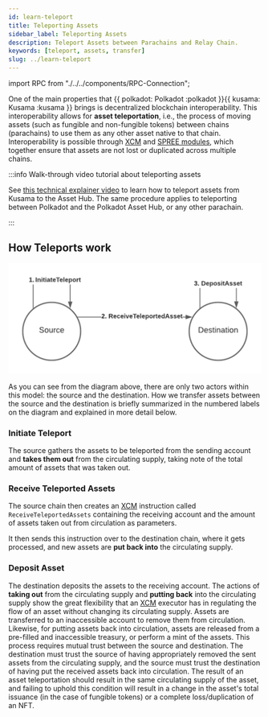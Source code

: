 ```yaml
---
id: learn-teleport
title: Teleporting Assets
sidebar_label: Teleporting Assets
description: Teleport Assets between Parachains and Relay Chain.
keywords: [teleport, assets, transfer]
slug: ../learn-teleport
---
```


import RPC from "./../../components/RPC-Connection";

One of the main properties that {{ polkadot: Polkadot :polkadot }}{{ kusama: Kusama :kusama }}
brings is decentralized blockchain interoperability. This interoperability allows for **asset
teleportation**, i.e., the process of moving assets (such as fungible and non-fungible tokens)
between chains (parachains) to use them as any other asset native to that chain. Interoperability is
possible through [XCM](learn-xcm.md) and [SPREE modules](learn-spree.md), which together ensure that
assets are not lost or duplicated across multiple chains.

:::info Walk-through video tutorial about teleporting assets

See [this technical explainer video](https://youtu.be/3tE9ouub5Tg) to learn how to teleport assets
from Kusama to the Asset Hub. The same procedure applies to teleporting between Polkadot and the
Polkadot Asset Hub, or any other parachain.

:::

## How Teleports work

![teleport](../assets/asset-hub/teleport-asset.png)

As you can see from the diagram above, there are only two actors within this model: the source and
the destination. How we transfer assets between the source and the destination is briefly summarized
in the numbered labels on the diagram and explained in more detail below.

### Initiate Teleport

The source gathers the assets to be teleported from the sending account and **takes them out** from
the circulating supply, taking note of the total amount of assets that was taken out.

### Receive Teleported Assets

The source chain then creates an [XCM](learn-xcm.md) instruction called `ReceiveTeleportedAssets`
containing the receiving account and the amount of assets taken out from circulation as parameters.

It then sends this instruction over to the destination chain, where it gets processed, and new
assets are **put back into** the circulating supply.

### Deposit Asset

The destination deposits the assets to the receiving account. The actions of **taking out** from the
circulating supply and **putting back** into the circulating supply show the great flexibility that
an [XCM](learn-xcm.md) executor has in regulating the flow of an asset without changing its
circulating supply. Assets are transferred to an inaccessible account to remove them from
circulation. Likewise, for putting assets back into circulation, assets are released from a
pre-filled and inaccessible treasury, or perform a mint of the assets. This process requires mutual
trust between the source and destination. The destination must trust the source of having
appropriately removed the sent assets from the circulating supply, and the source must trust the
destination of having put the received assets back into circulation. The result of an asset
teleportation should result in the same circulating supply of the asset, and failing to uphold this
condition will result in a change in the asset's total issuance (in the case of fungible tokens) or
a complete loss/duplication of an NFT.
